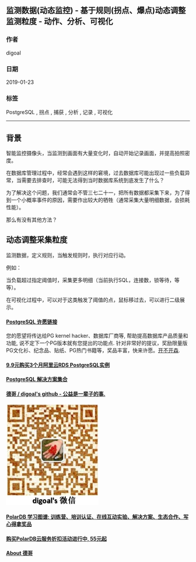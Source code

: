 ## 监测数据(动态监控) - 基于规则(拐点、爆点)动态调整监测粒度 - 动作、分析、可视化  
                                
### 作者                                
digoal                                
                                
### 日期                                
2019-01-23                                
                                
### 标签                                
PostgreSQL , 拐点 , 捕获 , 分析 , 记录 , 可视化  
                            
----                          
                            
## 背景        
智能监控摄像头，当监测到画面有大量变化时，自动开始记录画面，并提高拍照密度。   
  
在数据库管理过程中，经常会遇到这样的窘境，过去数据库可能出现过一些负载异常，当需要去排查时，可能无法得到当时数据库系统到底发生了什么？  
  
为了解决这个问题，我们通常会不管三七二十一，把所有数据都采集下来，为了得到一个小概率事件的原因，需要作出较大的牺牲（通常采集大量明细数据，会损耗性能）。  
  
那么有没有其他方法？  
  
## 动态调整采集粒度  
  
监测数据，定义规则，当触发规则时，执行对应行动。  
  
例如：  
  
当负载超过指定阈值时，采集更多明细（当前执行SQL，连接数，锁等待，等等）。  
  
在可视化过程中，可以对于这类触发了阈值的点，鼠标移过去，可以进行二级展示。   
  
  
  
  
  
  
  
  
  
  
  
  
  
  
  
  
  
  
  
  
  
  
  
  
  
  
  
  
  
  
  
  
  
  
  
  
  
  
  
  
  
  
  
  
  
  
  
  
  
  
  
  
  
  
  
  
  
  
  
  
  
  
  
  
  
  
  
  
  
  
#### [PostgreSQL 许愿链接](https://github.com/digoal/blog/issues/76 "269ac3d1c492e938c0191101c7238216")
您的愿望将传达给PG kernel hacker、数据库厂商等, 帮助提高数据库产品质量和功能, 说不定下一个PG版本就有您提出的功能点. 针对非常好的提议，奖励限量版PG文化衫、纪念品、贴纸、PG热门书籍等，奖品丰富，快来许愿。[开不开森](https://github.com/digoal/blog/issues/76 "269ac3d1c492e938c0191101c7238216").  
  
  
#### [9.9元购买3个月阿里云RDS PostgreSQL实例](https://www.aliyun.com/database/postgresqlactivity "57258f76c37864c6e6d23383d05714ea")
  
  
#### [PostgreSQL 解决方案集合](https://yq.aliyun.com/topic/118 "40cff096e9ed7122c512b35d8561d9c8")
  
  
#### [德哥 / digoal's github - 公益是一辈子的事.](https://github.com/digoal/blog/blob/master/README.md "22709685feb7cab07d30f30387f0a9ae")
  
  
![digoal's wechat](../pic/digoal_weixin.jpg "f7ad92eeba24523fd47a6e1a0e691b59")
  
  
#### [PolarDB 学习图谱: 训练营、培训认证、在线互动实验、解决方案、生态合作、写心得拿奖品](https://www.aliyun.com/database/openpolardb/activity "8642f60e04ed0c814bf9cb9677976bd4")
  
  
#### [购买PolarDB云服务折扣活动进行中, 55元起](https://www.aliyun.com/activity/new/polardb-yunparter?userCode=bsb3t4al "e0495c413bedacabb75ff1e880be465a")
  
  
#### [About 德哥](https://github.com/digoal/blog/blob/master/me/readme.md "a37735981e7704886ffd590565582dd0")
  
